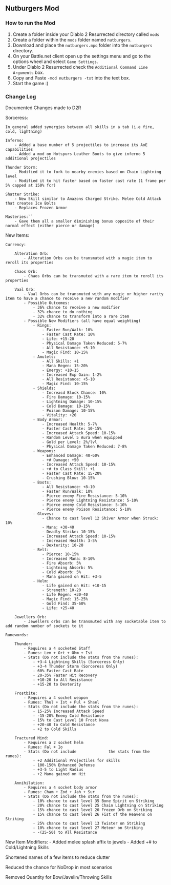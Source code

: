 ﻿## Nutburgers Mod


### How to run the Mod

1. Create a folder inside your Diablo 2 Resurrected directory called `mods`
2. Create a folder within the `mods` folder named `nutburgers`.
3. Download and place the `nutburgers.mpq` folder into the `nutburgers` directory.
4. On your Battle.net client open up the settings menu and go to the options wheel and select `Game Settings`.
5. Under Diablo 2 Resurrected check the `Additional Command Line Arguments` box.
6. Copy and Paste `-mod nutburgers -txt` into the text box.
7. Start the game :)

### Change Log

Documented Changes made to D2R

Sorceress:

    In general added synergies between all skills in a tab (i.e fire, cold, lightning)

    Inferno:
        - Added a base number of 5 projectiles to increase its AoE capabilities
        - Added a mod on Hotspurs Leather Boots to give inferno 5 additional projectiles

    Thunder Storm:
        - Modified it to fork to nearby enemies based on Chain Lightning level
        - Modified it to hit faster based on faster cast rate (1 frame per 5% capped at 150% fcr)
    
    Shatter Strike:
        - New Skill similar to Amazons Charged Strike. Melee Cold Attack that creates Ice Bolts
        - Replaces Frozen Armor

    Masteries:``
        - Gave them all a smaller diminishing bonus opposite of their normal effect (either pierce or damage)

    
New Items:

    Currency:

        Alteration Orb:
            - Alteration Orbs can be transmuted with a magic item to reroll its properties

        Chaos Orb:
            - Chaos Orbs can be transmuted with a rare item to reroll its properties

        Vaal Orb:
            - Vaal Orbs can be transmuted with any magic or higher rarity item to have a chance to receive a new random modifier
            - Possible Outcomes:
                - 36% chance to receive a new modifier
                - 32% chance to do nothing
                - 32% chance to transform into a rare item
            - Possible New Modifiers (all have equal weighting)
                - Rings:
                    - Faster Run/Walk: 10%
                    - Faster Cast Rate: 10%
                    - Life: +15-20
                    - Physical Damage Taken Reduced: 5-7%
                    - All Resistance: +5-10
                    - Magic Find: 10-15%
                - Amulets:
                    - All Skills: +1
                    - Mana Regen: 15-20%
                    - Energy: +10-15
                    - Increased Exp Gain: 1-2%
                    - All Resistance: +5-10
                    - Magic Find: 10-15%
                - Shields:
                    - Increasd Block Chance: 10%
                    - Fire Damage: 10-15%
                    - Lightning Damage: 10-15%
                    - Cold Damage: 10-15%
                    - Poison Damage: 10-15%
                    - Vitality: +20
                - Body Armor:
                    - Increased Health: 5-7%
                    - Faster Cast Rate: 10-15%
                    - Increased Attack Speed: 10-15%
                    - Random Level 5 Aura when equipped
                    - Gold per Level: 2%/lvl
                    - Physical Damage Taken Reduced: 7-8%
                - Weapons:
                    - Enhanced Damage: 40-60%
                    - +# Damage: +50
                    - Increased Attack Speed: 10-15%
                    - +# to Class Skill: +1
                    - Faster Cast Rate: 15-20%
                    - Crushing Blow: 10-15%
                - Boots:
                    - All Resistance: +8-10
                    - Faster Run/Walk: 10%
                    - Pierce enemy Fire Resistance: 5-10%
                    - Pierce enemy Lightning Resistance: 5-10%
                    - Pierce enemy Cold Resistance: 5-10%
                    - Pierce enemy Poison Resistance: 5-10%
                - Gloves:
                    - Chance to cast level 12 Shiver Armor when Struck: 10%
                    - Mana: +30-40
                    - Deadly Strike: 10-15%
                    - Increased Attack Speed: 10-15%
                    - Increased Health: 3-5%
                    - Dexterity: 10-20
                - Belt:
                    - Pierce: 10-15%
                    - Increased Mana: 8-10%
                    - Fire Absorb: 5%
                    - Lightning Absorb: 5%
                    - Cold Absorb: 5%
                    - Mana gained on Hit: +3-5
                - Helm:
                    - Life gained on Hit: +10-15
                    - Strength: 10-20
                    - Life Regen: +30-40
                    - Magic Find: 15-25%
                    - Gold Find: 35-60%
                    - Life: +25-40

        Jewellers Orb:
            - Jewellers orbs can be transmuted with any socketable item to add random number of sockets to it

    Runewords:

        Thunder:
            - Requires a 4 socketed Staff
            - Runes: Lem + Ort + Ohm + Ist
            - Stats (Do not include the stats from the runes):
                - +3-4 Lightning Skills (Sorceress Only)
                - +3-4 Thunder Storm (Sorceress Only)
                - 60% Faster Cast Rate
                - 20-35% Faster Hit Recovery
                - +10-20 to All Resistance
                - +15-20 to Dexterity

        Frostbite:
            - Requires a 4 socket weapon
            - Runes: Thul + Ist + Pul + Shael
            - Stats (Do not include the stats from the runes):
                - 15-25% Increased Attack Speed
                - -15-20% Enemy Cold Resistance
                - 15% to Cast Level 10 Frost Nova
                - +20-40 to Cold Resistance
                - +2 to Cold Skills

        Fractured Mind:
            - Requires a 2 socket helm
            - Runes: Fal + Io
            - Stats (Do not include              the stats from the runes):
                - +2 Additional Projectiles for skills
                - 100-150% Enhanced Defense
                - +3-5 to Light Radius
                - +2 Mana gained on Hit

        Annihilation:
            - Requires a 4 socket body armor
            - Runes: Cham + Zod + Jah + Sur
            - Stats (Do not include the stats from the runes):
                - 10% chance to cast level 35 Bone Spirit on Striking
                - 20% chance to cast level 25 Chain Lightning on Striking
                - 15% chance to cast level 20 Frozen Orb on Striking
                - 15% chance to cast level 26 Fist of the Heavens on Striking
                - 25% chance to cast level 13 Twister on Striking
                - 10% chance to cast level 27 Meteor on Striking
                - -(25-50) to All Resistance


New Item Modifiers:
    - Added melee splash affix to jewels
    - Added +# to Cold/Lightning Skills

Shortened names of a few items to reduce clutter

Reduced the chance for NoDrop in most scenarios

Removed Quantity for Bow/Javelin/Throwing Skills
